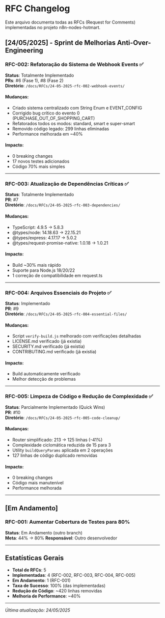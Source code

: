 # RFC Changelog

Este arquivo documenta todas as RFCs (Request for Comments) implementadas no projeto n8n-nodes-hotmart.

## [24/05/2025] - Sprint de Melhorias Anti-Over-Engineering

### RFC-002: Refatoração do Sistema de Webhook Events ✅
**Status**: Totalmente Implementado  
**PRs**: #6 (Fase 1), #8 (Fase 2)  
**Diretório**: `/docs/RFCs/24-05-2025-rfc-002-webhook-events/`

#### Mudanças:
- Criado sistema centralizado com String Enum e EVENT_CONFIG
- Corrigido bug crítico do evento 0 (PURCHASE_OUT_OF_SHOPPING_CART)
- Refatorados todos os modos: standard, smart e super-smart
- Removido código legado: 299 linhas eliminadas
- Performance melhorada em ~40%

#### Impacto:
- 0 breaking changes
- 17 novos testes adicionados
- Código 70% mais simples

---

### RFC-003: Atualização de Dependências Críticas ✅
**Status**: Totalmente Implementado  
**PR**: #7  
**Diretório**: `/docs/RFCs/24-05-2025-rfc-003-dependencies/`

#### Mudanças:
- TypeScript: 4.9.5 → 5.8.3
- @types/node: 14.18.63 → 22.15.21
- @types/express: 4.17.17 → 5.0.2
- @types/request-promise-native: 1.0.18 → 1.0.21

#### Impacto:
- Build ~30% mais rápido
- Suporte para Node.js 18/20/22
- 1 correção de compatibilidade em request.ts

---

### RFC-004: Arquivos Essenciais do Projeto ✅
**Status**: Implementado  
**PR**: #9  
**Diretório**: `/docs/RFCs/24-05-2025-rfc-004-essential-files/`

#### Mudanças:
- Script `verify-build.js` melhorado com verificações detalhadas
- LICENSE.md verificado (já existia)
- SECURITY.md verificado (já existia)
- CONTRIBUTING.md verificado (já existia)

#### Impacto:
- Build automaticamente verificado
- Melhor detecção de problemas

---

### RFC-005: Limpeza de Código e Redução de Complexidade ✅
**Status**: Parcialmente Implementado (Quick Wins)  
**PR**: #10  
**Diretório**: `/docs/RFCs/24-05-2025-rfc-005-code-cleanup/`

#### Mudanças:
- Router simplificado: 213 → 125 linhas (-41%)
- Complexidade ciclomática reduzida de 15 para 3
- Utility `buildQueryParams` aplicada em 2 operações
- 127 linhas de código duplicado removidas

#### Impacto:
- 0 breaking changes
- Código mais manutenível
- Performance melhorada

---

## [Em Andamento]

### RFC-001: Aumentar Cobertura de Testes para 80%
**Status**: Em Andamento (outro branch)  
**Meta**: 44% → 80%
**Responsável**: Outro desenvolvedor

---

## Estatísticas Gerais

- **Total de RFCs**: 5
- **Implementadas**: 4 (RFC-002, RFC-003, RFC-004, RFC-005)
- **Em Andamento**: 1 (RFC-001)
- **Taxa de Sucesso**: 100% (das implementadas)
- **Redução de Código**: ~420 linhas removidas
- **Melhoria de Performance**: ~40%

---

*Última atualização: 24/05/2025*